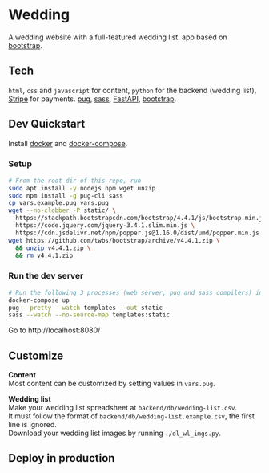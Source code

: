 # Wedding

A wedding website with a full-featured wedding list. app based on [bootstrap](https://getbootstrap.com/).

## Tech

`html`, `css` and `javascript` for content, `python` for the backend (wedding list), [Stripe](stripe.com/) for payments.
[pug](https://pugjs.org), [sass](https://sass-lang.com), [FastAPI](https://fastapi.tiangolo.com/), [bootstrap](https://getbootstrap.com/).

## Dev Quickstart

Install [docker](https://docs.docker.com/get-docker/) and [docker-compose](https://docs.docker.com/compose).  

### Setup

```bash
# From the root dir of this repo, run
sudo apt install -y nodejs npm wget unzip
sudo npm install -g pug-cli sass
cp vars.example.pug vars.pug
wget --no-clobber -P static/ \
  https://stackpath.bootstrapcdn.com/bootstrap/4.4.1/js/bootstrap.min.js \
  https://code.jquery.com/jquery-3.4.1.slim.min.js \
  https://cdn.jsdelivr.net/npm/popper.js@1.16.0/dist/umd/popper.min.js
wget https://github.com/twbs/bootstrap/archive/v4.4.1.zip \
  && unzip v4.4.1.zip \
  && rm v4.4.1.zip
```

### Run the dev server

```bash
# Run the following 3 processes (web server, pug and sass compilers) in different shells
docker-compose up
pug --pretty --watch templates --out static
sass --watch --no-source-map templates:static 
```

Go to http://localhost:8080/

## Customize

**Content**  
Most content can be customized by setting values in `vars.pug`.

**Wedding list**  
Make your wedding list spreadsheet at `backend/db/wedding-list.csv`.  
It must follow the format of `backend/db/wedding-list.example.csv`, the first line is ignored.  
Download your wedding list images by running `./dl_wl_imgs.py`.

## Deploy in production
